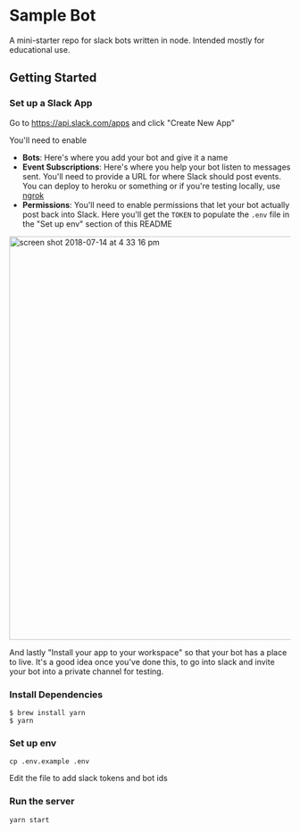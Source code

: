 # Sample Bot

A mini-starter repo for slack bots written in node. Intended mostly for educational use.

## Getting Started

### Set up a Slack App
Go to https://api.slack.com/apps and click "Create New App"

You'll need to enable 
- **Bots**: Here's where you add your bot and give it a name
- **Event Subscriptions**: Here's where you help your bot listen to messages sent. You'll need to provide a URL for where Slack should post events. You can deploy to heroku or something or if you're testing locally, use [ngrok](https://api.slack.com/tutorials/tunneling-with-ngrok)
- **Permissions**: You'll need to enable permissions that let your bot actually post back into Slack. Here you'll get the `TOKEN` to populate the `.env` file in the "Set up env" section of this README

<img width="723" alt="screen shot 2018-07-14 at 4 33 16 pm" src="https://user-images.githubusercontent.com/16271389/42729149-d475bdbc-8783-11e8-9a10-5b2680168c19.png">

And lastly "Install your app to your workspace" so that your bot has a place to live. It's a good idea once you've done this, to go into slack and invite your bot into a private channel for testing.

### Install Dependencies
```
$ brew install yarn
$ yarn
```

### Set up env
```
cp .env.example .env
```

Edit the file to add slack tokens and bot ids

### Run the server
```
yarn start
```

